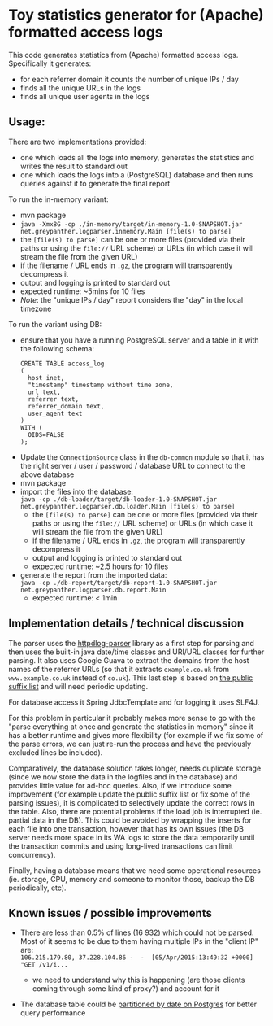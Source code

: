 # Toy statistics generator for (Apache) formatted access logs

This code generates statistics from (Apache) formatted access logs. Specifically it generates:
* for each referrer domain it counts the number of unique IPs / day
* finds all the unique URLs in the logs
* finds all unique user agents in the logs

## Usage:

There are two implementations provided:
* one which loads all the logs into memory, generates the statistics and writes the result to standard out
* one which loads the logs into a (PostgreSQL) database and then runs queries against it to generate the final report

To run the in-memory variant:
* mvn package
* `java -Xmx8G -cp ./in-memory/target/in-memory-1.0-SNAPSHOT.jar net.greypanther.logparser.inmemory.Main [file(s) to parse]`
* the `[file(s) to parse]` can be one or more files (provided via their paths or using the `file://` URL scheme) or URLs (in which case it will stream the file from the given URL)
* if the filename / URL ends in `.gz`, the program will transparently decompress it
* output and logging is printed to standard out
* expected runtime: ~5mins for 10 files
* *Note*: the "unique IPs / day" report considers the "day" in the local timezone

To run the variant using DB:
* ensure that you have a running PostgreSQL server and a table in it with the following schema:
  ````
  CREATE TABLE access_log
  (
    host inet,
    "timestamp" timestamp without time zone,
    url text,
    referrer text,
    referrer_domain text,
    user_agent text
  )
  WITH (
    OIDS=FALSE
  );

* Update the `ConnectionSource` class in the `db-common` module so that it has the right server / user / password / database URL to connect to the above database
* mvn package
* import the files into the database: \
  `java -cp ./db-loader/target/db-loader-1.0-SNAPSHOT.jar net.greypanther.logparser.db.loader.Main [file(s) to parse]`
  * the `[file(s) to parse]` can be one or more files (provided via their paths or using the `file://` URL scheme) or URLs (in which case it will stream the file from the given URL)
  * if the filename / URL ends in `.gz`, the program will transparently decompress it
  * output and logging is printed to standard out
  * expected runtime: ~2.5 hours for 10 files
* generate the report from the imported data: \
  `java -cp ./db-report/target/db-report-1.0-SNAPSHOT.jar net.greypanther.logparser.db.report.Main`
  * expected runtime: < 1min

## Implementation details / technical discussion

The parser uses the [httpdlog-parser](https://github.com/nielsbasjes/logparser) library as a first step for parsing and then uses the built-in java date/time classes and URI/URL classes for further parsing. It also uses Google Guava to extract the domains from the host names of the referrer URLs (so that it extracts `example.co.uk` from `www.example.co.uk` instead of `co.uk`). This last step is based on [the public suffix list](https://publicsuffix.org/) and will need periodic updating.

For database access it Spring JdbcTemplate and for logging it uses SLF4J.

For this problem in particular it probably makes more sense to go with the "parse everything at once and generate the statistics in memory" since it has a better runtime and gives more flexibility (for example if we fix some of the parse errors, we can just re-run the process and have the previously excluded lines be included).

Comparatively, the database solution takes longer, needs duplicate storage (since we now store the data in the logfiles and in the database) and provides little value for ad-hoc queries. Also, if we introduce some improvement (for example update the public suffix list or fix some of the parsing issues), it is complicated to selectively update the correct rows in the table. Also, there are potential problems if the load job is interrupted (ie. partial data in the DB). This could be avoided by wrapping the inserts for each file into one transaction, however that has its own issues (the DB server needs more space in its WA logs to store the data temporarily until the transaction commits and using long-lived transactions can limit concurrency).

Finally, having a database means that we need some operational resources (ie. storage, CPU, memory and someone to monitor those, backup the DB periodically, etc).

## Known issues / possible improvements

* There are less than 0.5% of lines (16 932) which could not be parsed. Most of it seems to be due to them having multiple IPs in the "client IP" are: \
  `106.215.179.80, 37.228.104.86 -  -  [05/Apr/2015:13:49:32 +0000] "GET /v1/i...`
  * we need to understand why this is happening (are those clients coming through some kind of proxy?) and account for it

* The database table could be [partitioned by date on Postgres](http://www.postgresql.org/docs/9.4/static/ddl-partitioning.html) for better query performance

